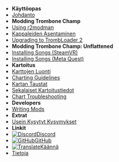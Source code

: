 - **Käyttöopas**
- [Johdanto](./)
- **Modding Trombone Champ**
- [Using r2modman](installing-r2modman)
- [Kappaleiden Asentaminen](installing-songs)
- [Upgrading to TrombLoader 2](migrating-to-v2)
- **Modding Trombone Champ: Unflattened**
- [Installing Songs (SteamVR)](installing-songs-steamvr)
- [Installing Songs (Meta Quest)](installing-songs-quest)
- **Kartoitus**
- [Karttojen Luonti](creating-charts)
- [Charting Guidelines](charting-guidelines)
- [Kartan Taustat](chart-backgrounds)
- [Sekalaiset Kartoitustiedot](misc-charting-info)
- [Chart Troubleshooting](chart-troubleshooting)
- **Developers**
- [Writing Mods](writing-mods)
- **Extrat**
- [Usein Kysytyt Kysymykset](faq)
- **Linkit**
- [![Discord](https://icongr.am/simple/discord.svg?colored&size=16)Discord](https://discord.gg/KVzKRsbetJ)
- [![GitHub](https://icongr.am/simple/github.svg?color=808080&size=16)GitHub](https://github.com/tc-mods/TromboneChampModdingWiki)
- [![Translate](https://icongr.am/material/translate.svg?color=808080&size=16)Käännä](https://crowdin.com/project/trombone-champ-modding-wiki)
- [Tietoja](about)
